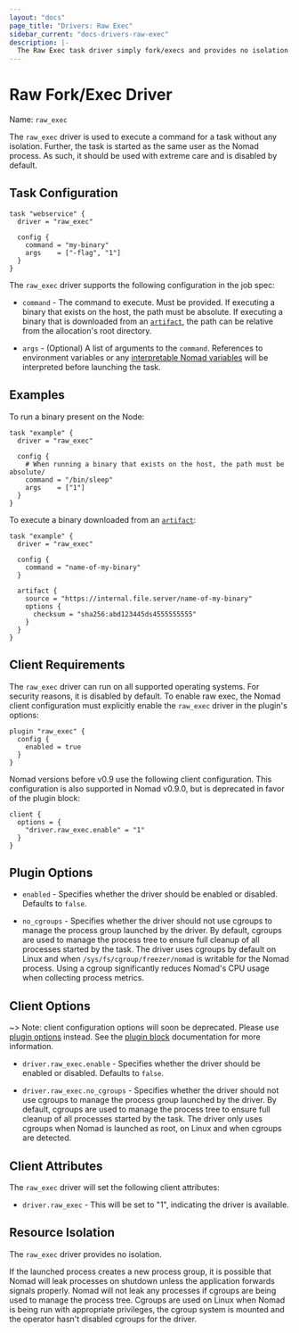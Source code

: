 ```yaml
---
layout: "docs"
page_title: "Drivers: Raw Exec"
sidebar_current: "docs-drivers-raw-exec"
description: |-
  The Raw Exec task driver simply fork/execs and provides no isolation.
---
```


# Raw Fork/Exec Driver

Name: `raw_exec`

The `raw_exec` driver is used to execute a command for a task without any
isolation. Further, the task is started as the same user as the Nomad process.
As such, it should be used with extreme care and is disabled by default.

## Task Configuration

```hcl
task "webservice" {
  driver = "raw_exec"

  config {
    command = "my-binary"
    args    = ["-flag", "1"]
  }
}  
```

The `raw_exec` driver supports the following configuration in the job spec:

* `command` - The command to execute. Must be provided. If executing a binary
  that exists on the host, the path must be absolute. If executing a binary that
  is downloaded from an [`artifact`](/docs/job-specification/artifact.html), the
  path can be relative from the allocation's root directory.

* `args` - (Optional) A list of arguments to the `command`. References
  to environment variables or any [interpretable Nomad
  variables](/docs/runtime/interpolation.html) will be interpreted before
  launching the task.

## Examples

To run a binary present on the Node:

```
task "example" {
  driver = "raw_exec"

  config {
    # When running a binary that exists on the host, the path must be absolute/
    command = "/bin/sleep"
    args    = ["1"]
  }
}
```

To execute a binary downloaded from an [`artifact`](/docs/job-specification/artifact.html):

```
task "example" {
  driver = "raw_exec"

  config {
    command = "name-of-my-binary"
  }

  artifact {
    source = "https://internal.file.server/name-of-my-binary"
    options {
      checksum = "sha256:abd123445ds4555555555"
    }
  }
}
```

## Client Requirements

The `raw_exec` driver can run on all supported operating systems. For security
reasons, it is disabled by default. To enable raw exec, the Nomad client
configuration must explicitly enable the `raw_exec` driver in the plugin's options:

```
plugin "raw_exec" {
  config {
    enabled = true
  }
}
```

Nomad versions before v0.9 use the following client configuration. This configuration is
also supported in Nomad v0.9.0, but is deprecated in favor of the plugin block:

```
client {
  options = {
    "driver.raw_exec.enable" = "1"
  }
}
```

## Plugin Options

* `enabled` - Specifies whether the driver should be enabled or disabled.
  Defaults to `false`.

* `no_cgroups` - Specifies whether the driver should not use
  cgroups to manage the process group launched by the driver. By default,
  cgroups are used to manage the process tree to ensure full cleanup of all
  processes started by the task. The driver uses cgroups by default on
  Linux and when `/sys/fs/cgroup/freezer/nomad` is writable for the
  Nomad process. Using a cgroup significantly reduces Nomad's CPU
  usage when collecting process metrics.

## Client Options

~> Note: client configuration options will soon be deprecated. Please use 
[plugin options][plugin-options] instead. See the [plugin block][plugin-block] documentation for more information.

* `driver.raw_exec.enable` - Specifies whether the driver should be enabled or
  disabled. Defaults to `false`.

* `driver.raw_exec.no_cgroups` - Specifies whether the driver should not use
  cgroups to manage the process group launched by the driver. By default,
  cgroups are used to manage the process tree to ensure full cleanup of all
  processes started by the task. The driver only uses cgroups when Nomad is
  launched as root, on Linux and when cgroups are detected.

## Client Attributes

The `raw_exec` driver will set the following client attributes:

* `driver.raw_exec` - This will be set to "1", indicating the driver is available.

## Resource Isolation

The `raw_exec` driver provides no isolation.

If the launched process creates a new process group, it is possible that Nomad
will leak processes on shutdown unless the application forwards signals
properly. Nomad will not leak any processes if cgroups are being used to manage
the process tree. Cgroups are used on Linux when Nomad is being run with
appropriate privileges, the cgroup system is mounted and the operator hasn't
disabled cgroups for the driver.

[plugin-options]: #plugin-options
[plugin-block]: /docs/configuration/plugin.html
